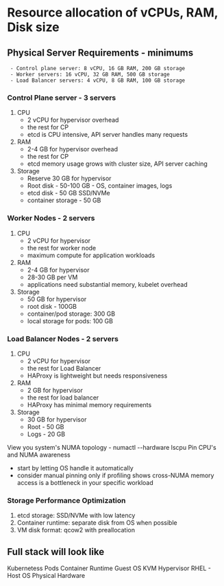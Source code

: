 # Resource allocation of vCPUs, RAM, Disk size

## Physical Server Requirements - minimums
	 - Control plane server: 8 vCPU, 16 GB RAM, 200 GB storage
	 - Worker servers: 16 vCPU, 32 GB RAM, 500 GB storage
	 - Load Balancer servers: 4 vCPU, 8 GB RAM, 100 GB storage

### Control Plane server - 3 servers
1. CPU
	- 2 vCPU for hypervisor overhead
	- the rest for CP
	- etcd is CPU intensive, API server handles many requests
2. RAM
	- 2-4 GB for hypervisor overhead
	- the rest for CP
	- etcd memory usage grows with cluster size, API server caching
3. Storage
	- Reserve 30 GB for hypervisor
	- Root disk - 50-100 GB - OS, container images, logs
	- etcd disk - 50 GB SSD/NVMe
	- container storage - 50 GB
	
### Worker Nodes - 2 servers
1. CPU
	- 2 vCPU for hypervisor
	- the rest for worker node
	- maximum compute for application workloads
2. RAM
	- 2-4 GB for hypervisor
	- 28-30 GB per VM
	- applications need substantial memory, kubelet overhead
3. Storage
	- 50 GB for hypervisor
	- root disk - 100GB
	- container/pod storage: 300 GB 
	- local storage for pods: 100 GB

### Load Balancer Nodes - 2 servers
1. CPU
	- 2 vCPU for hypervisor
	- the rest for Load Balancer
	- HAProxy is lightweight but needs responsiveness
2. RAM
	- 2 GB for hypervisor
	- the rest for load balancer
	- HAProxy has minimal memory requirements
3. Storage
	- 30 GB for hypervisor
	- Root - 50 GB
	- Logs - 20 GB
	
View you system's NUMA topology - numactl --hardware lscpu
Pin CPU's and NUMA awareness
- start by letting OS handle it automatically
- consider manual pinning only if profiling shows cross-NUMA memory access is a bottleneck in your specific workload

### Storage Performance Optimization

1. etcd storage: SSD/NVMe with low latency
2. Container runtime: separate disk from OS when possible
3. VM disk format: qcow2 with preallocation

## Full stack will look like

Kubernetess Pods
Container Runtime
Guest OS
KVM Hypervisor
RHEL - Host OS
Physical Hardware